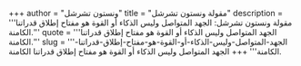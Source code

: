 +++
author = "ونستون تشرشل"
title = "مقولة ونستون تشرشل"
description = '''مقولة ونستون تشرشل: الجهد المتواصل وليس الذكاء أو القوة هو مفتاح إطلاق قدراتنا الكامنة.'''
quote = '''الجهد المتواصل وليس الذكاء أو القوة هو مفتاح إطلاق قدراتنا الكامنة.'''
slug = '''الجهد-المتواصل-وليس-الذكاء-أو-القوة-هو-مفتاح-إطلاق-قدراتنا-الكامنة'''
+++
الجهد المتواصل وليس الذكاء أو القوة هو مفتاح إطلاق قدراتنا الكامنة.
